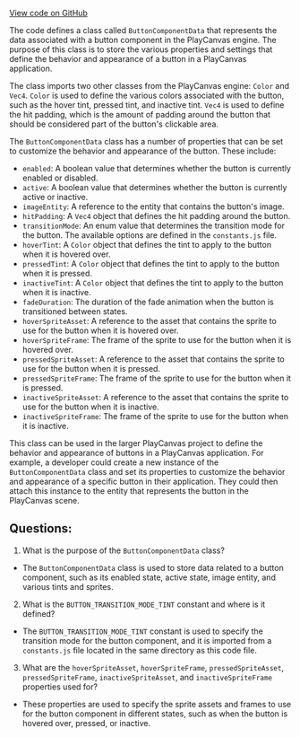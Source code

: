[View code on GitHub](https://github.com/playcanvas/engine/src/framework/components/button/data.js)

The code defines a class called `ButtonComponentData` that represents the data associated with a button component in the PlayCanvas engine. The purpose of this class is to store the various properties and settings that define the behavior and appearance of a button in a PlayCanvas application.

The class imports two other classes from the PlayCanvas engine: `Color` and `Vec4`. `Color` is used to define the various colors associated with the button, such as the hover tint, pressed tint, and inactive tint. `Vec4` is used to define the hit padding, which is the amount of padding around the button that should be considered part of the button's clickable area.

The `ButtonComponentData` class has a number of properties that can be set to customize the behavior and appearance of the button. These include:

- `enabled`: A boolean value that determines whether the button is currently enabled or disabled.
- `active`: A boolean value that determines whether the button is currently active or inactive.
- `imageEntity`: A reference to the entity that contains the button's image.
- `hitPadding`: A `Vec4` object that defines the hit padding around the button.
- `transitionMode`: An enum value that determines the transition mode for the button. The available options are defined in the `constants.js` file.
- `hoverTint`: A `Color` object that defines the tint to apply to the button when it is hovered over.
- `pressedTint`: A `Color` object that defines the tint to apply to the button when it is pressed.
- `inactiveTint`: A `Color` object that defines the tint to apply to the button when it is inactive.
- `fadeDuration`: The duration of the fade animation when the button is transitioned between states.
- `hoverSpriteAsset`: A reference to the asset that contains the sprite to use for the button when it is hovered over.
- `hoverSpriteFrame`: The frame of the sprite to use for the button when it is hovered over.
- `pressedSpriteAsset`: A reference to the asset that contains the sprite to use for the button when it is pressed.
- `pressedSpriteFrame`: The frame of the sprite to use for the button when it is pressed.
- `inactiveSpriteAsset`: A reference to the asset that contains the sprite to use for the button when it is inactive.
- `inactiveSpriteFrame`: The frame of the sprite to use for the button when it is inactive.

This class can be used in the larger PlayCanvas project to define the behavior and appearance of buttons in a PlayCanvas application. For example, a developer could create a new instance of the `ButtonComponentData` class and set its properties to customize the behavior and appearance of a specific button in their application. They could then attach this instance to the entity that represents the button in the PlayCanvas scene.
## Questions: 
 1. What is the purpose of the `ButtonComponentData` class?
- The `ButtonComponentData` class is used to store data related to a button component, such as its enabled state, active state, image entity, and various tints and sprites.

2. What is the `BUTTON_TRANSITION_MODE_TINT` constant and where is it defined?
- The `BUTTON_TRANSITION_MODE_TINT` constant is used to specify the transition mode for the button component, and it is imported from a `constants.js` file located in the same directory as this code file.

3. What are the `hoverSpriteAsset`, `hoverSpriteFrame`, `pressedSpriteAsset`, `pressedSpriteFrame`, `inactiveSpriteAsset`, and `inactiveSpriteFrame` properties used for?
- These properties are used to specify the sprite assets and frames to use for the button component in different states, such as when the button is hovered over, pressed, or inactive.
